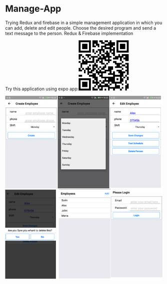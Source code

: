 # Manage-App

Trying Redux and firebase in a simple management application in which you can add, delete and edit people. Choose the desired program and send a text message to the person. Redux & Firebase implementation

Try this application using expo app:![AppImage](https://github.com/Sorin006/Manage-App/blob/master/expo-scan.png)

![AppImage](https://github.com/Sorin006/Manage-App/blob/master/picpic.png)

